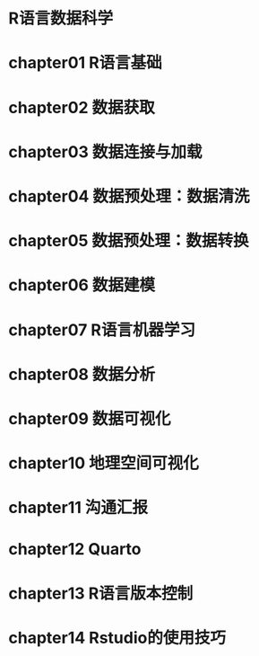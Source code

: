 # R语言数据科学

# chapter01 R语言基础
# chapter02 数据获取
# chapter03 数据连接与加载
# chapter04 数据预处理：数据清洗
# chapter05 数据预处理：数据转换
# chapter06 数据建模
# chapter07 R语言机器学习
# chapter08 数据分析
# chapter09 数据可视化
# chapter10 地理空间可视化
# chapter11 沟通汇报
# chapter12 Quarto
# chapter13 R语言版本控制
# chapter14 Rstudio的使用技巧
